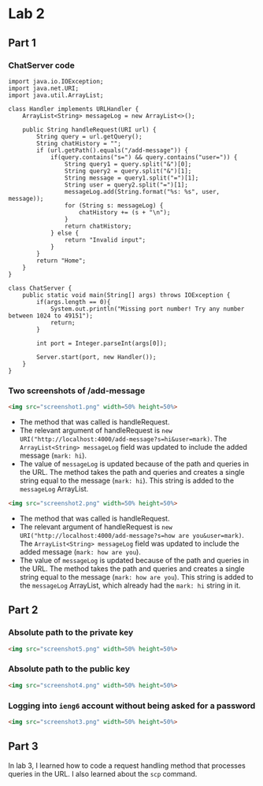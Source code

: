# Lab 2

## Part 1

### ChatServer code
	import java.io.IOException;
	import java.net.URI;
	import java.util.ArrayList;

	class Handler implements URLHandler {
		ArrayList<String> messageLog = new ArrayList<>();

		public String handleRequest(URI url) {
			String query = url.getQuery();
			String chatHistory = "";
			if (url.getPath().equals("/add-message")) {
				if(query.contains("s=") && query.contains("user=")) {
					String query1 = query.split("&")[0];
					String query2 = query.split("&")[1];
					String message = query1.split("=")[1];
					String user = query2.split("=")[1];
					messageLog.add(String.format("%s: %s", user, message));
					for (String s: messageLog) {
						chatHistory += (s + "\n");
					}
					return chatHistory;
				} else {
					return "Invalid input";
				}
			}
			return "Home";
		}
	}

	class ChatServer {
		public static void main(String[] args) throws IOException {
			if(args.length == 0){
				System.out.println("Missing port number! Try any number between 1024 to 49151");
				return;
			}

			int port = Integer.parseInt(args[0]);

			Server.start(port, new Handler());
		}
	}

### Two screenshots of /add-message
```html
<img src="screenshot1.png" width=50% height=50%>
```

* The method that was called is handleRequest.
* The relevant argument of handleRequest is `new URI("http://localhost:4000/add-message?s=hi&user=mark)`. The `ArrayList<String> messageLog` field was updated to include the added message (`mark: hi`).
* The value of `messageLog` is updated because of the path and queries in the URL. The method takes the path and queries and creates a single string equal to the message (`mark: hi`). This string is added to the `messageLog` ArrayList.

```html
<img src="screenshot2.png" width=50% height=50%>
```

* The method that was called is handleRequest.
* The relevant argument of handleRequest is `new URI("http://localhost:4000/add-message?s=how are you&user=mark)`. The `ArrayList<String> messageLog` field was updated to include the added message (`mark: how are you`).
* The value of `messageLog` is updated because of the path and queries in the URL. The method takes the path and queries and creates a single string equal to the message (`mark: how are you`). This string is added to the `messageLog` ArrayList, which already had the `mark: hi` string in it.

## Part 2

### Absolute path to the private key
```html
<img src="screenshot5.png" width=50% height=50%>
```

### Absolute path to the public key
```html
<img src="screenshot4.png" width=50% height=50%>
```

### Logging into `ieng6` account without being asked for a password
```html
<img src="screenshot3.png" width=50% height=50%>
```

## Part 3
In lab 3, I learned how to code a request handling method that processes queries in the URL. I also learned about the `scp` command.
